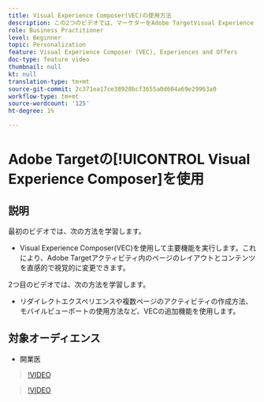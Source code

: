 ```yaml
---
title: Visual Experience Composer(VEC)の使用方法
description: この2つのビデオでは、マーケターをAdobe TargetVisual Experience Composer(VEC)に紹介しています。 VECを使用してアクティビティを作成する方法については、次のビデオをご覧ください。
role: Business Practitioner
level: Beginner
topic: Personalization
feature: Visual Experience Composer (VEC), Experiences and Offers
doc-type: feature video
thumbnail: null
kt: null
translation-type: tm+mt
source-git-commit: 2c371ea17ce38928bcf3655a0d604a69e29963a0
workflow-type: tm+mt
source-wordcount: '125'
ht-degree: 1%

---
```



# Adobe Targetの[!UICONTROL Visual Experience Composer]を使用

## 説明

最初のビデオでは、次の方法を学習します。

* Visual Experience Composer(VEC)を使用して主要機能を実行します。これにより、Adobe Targetアクティビティ内のページのレイアウトとコンテンツを直感的で視覚的に変更できます。

2つ目のビデオでは、次の方法を学習します。

* リダイレクトエクスペリエンスや複数ページのアクティビティの作成方法、モバイルビューポートの使用方法など、VECの追加機能を使用します。

## 対象オーディエンス

* 開業医

>[!VIDEO](https://video.tv.adobe.com/v/17399/?quality=12)

>[!VIDEO](https://video.tv.adobe.com/v/17401/?quality=12)
